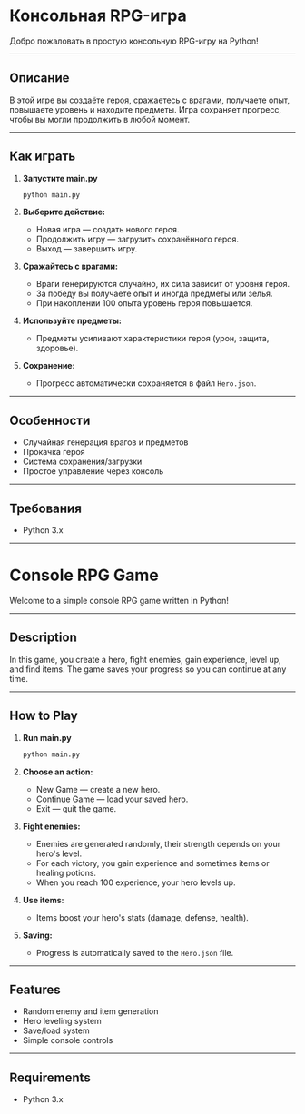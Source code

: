 # Консольная RPG-игра

Добро пожаловать в простую консольную RPG-игру на Python!

---

## Описание

В этой игре вы создаёте героя, сражаетесь с врагами, получаете опыт, повышаете уровень и находите предметы. Игра сохраняет прогресс, чтобы вы могли продолжить в любой момент.

---

## Как играть

1. **Запустите main.py**
   ```sh
   python main.py
   ```
2. **Выберите действие:**
   - Новая игра — создать нового героя.
   - Продолжить игру — загрузить сохранённого героя.
   - Выход — завершить игру.

3. **Сражайтесь с врагами:**
   - Враги генерируются случайно, их сила зависит от уровня героя.
   - За победу вы получаете опыт и иногда предметы или зелья.
   - При накоплении 100 опыта уровень героя повышается.

4. **Используйте предметы:**
   - Предметы усиливают характеристики героя (урон, защита, здоровье).

5. **Сохранение:**
   - Прогресс автоматически сохраняется в файл `Hero.json`.

---

## Особенности

- Случайная генерация врагов и предметов
- Прокачка героя
- Система сохранения/загрузки
- Простое управление через консоль

---

## Требования

- Python 3.x

---

# Console RPG Game

Welcome to a simple console RPG game written in Python!

---

## Description

In this game, you create a hero, fight enemies, gain experience, level up, and find items. The game saves your progress so you can continue at any time.

---

## How to Play

1. **Run main.py**
   ```sh
   python main.py
   ```
2. **Choose an action:**
   - New Game — create a new hero.
   - Continue Game — load your saved hero.
   - Exit — quit the game.

3. **Fight enemies:**
   - Enemies are generated randomly, their strength depends on your hero's level.
   - For each victory, you gain experience and sometimes items or healing potions.
   - When you reach 100 experience, your hero levels up.

4. **Use items:**
   - Items boost your hero's stats (damage, defense, health).

5. **Saving:**
   - Progress is automatically saved to the `Hero.json` file.

---

## Features

- Random enemy and item generation
- Hero leveling system
- Save/load system
- Simple console controls

---

## Requirements

- Python 3.x

